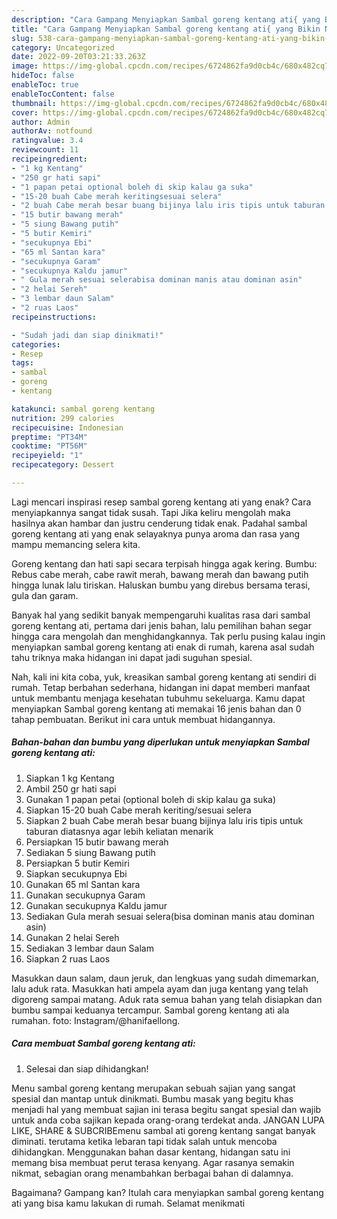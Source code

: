 ```yaml
---
description: "Cara Gampang Menyiapkan Sambal goreng kentang ati{ yang Bikin Ngiler,  Menu Buat lebaran"
title: "Cara Gampang Menyiapkan Sambal goreng kentang ati{ yang Bikin Ngiler,  Menu Buat lebaran"
slug: 538-cara-gampang-menyiapkan-sambal-goreng-kentang-ati-yang-bikin-ngiler-menu-buat-lebaran
category: Uncategorized
date: 2022-09-20T03:21:33.263Z
image: https://img-global.cpcdn.com/recipes/6724862fa9d0cb4c/680x482cq70/sambal-goreng-kentang-ati-foto-resep-utama.jpg
hideToc: false
enableToc: true
enableTocContent: false
thumbnail: https://img-global.cpcdn.com/recipes/6724862fa9d0cb4c/680x482cq70/sambal-goreng-kentang-ati-foto-resep-utama.jpg
cover: https://img-global.cpcdn.com/recipes/6724862fa9d0cb4c/680x482cq70/sambal-goreng-kentang-ati-foto-resep-utama.jpg
author: Admin
authorAv: notfound
ratingvalue: 3.4
reviewcount: 11
recipeingredient:
- "1 kg Kentang"
- "250 gr hati sapi"
- "1 papan petai optional boleh di skip kalau ga suka"
- "15-20 buah Cabe merah keritingsesuai selera"
- "2 buah Cabe merah besar buang bijinya lalu iris tipis untuk taburan diatasnya agar lebih keliatan menarik"
- "15 butir bawang merah"
- "5 siung Bawang putih"
- "5 butir Kemiri"
- "secukupnya Ebi"
- "65 ml Santan kara"
- "secukupnya Garam"
- "secukupnya Kaldu jamur"
- " Gula merah sesuai selerabisa dominan manis atau dominan asin"
- "2 helai Sereh"
- "3 lembar daun Salam"
- "2 ruas Laos"
recipeinstructions:

- "Sudah jadi dan siap dinikmati!"
categories:
- Resep
tags:
- sambal
- goreng
- kentang

katakunci: sambal goreng kentang 
nutrition: 299 calories
recipecuisine: Indonesian
preptime: "PT34M"
cooktime: "PT56M"
recipeyield: "1"
recipecategory: Dessert

---
```



Lagi mencari inspirasi resep sambal goreng kentang ati yang enak? Cara menyiapkannya sangat tidak susah. Tapi Jika keliru mengolah maka hasilnya akan hambar dan justru cenderung tidak enak. Padahal sambal goreng kentang ati yang enak selayaknya punya aroma dan rasa yang mampu memancing selera kita.


Goreng kentang dan hati sapi secara terpisah hingga agak kering. Bumbu: Rebus cabe merah, cabe rawit merah, bawang merah dan bawang putih hingga lunak lalu tiriskan. Haluskan bumbu yang direbus bersama terasi, gula dan garam.

Banyak hal yang sedikit banyak mempengaruhi kualitas rasa dari sambal goreng kentang ati, pertama dari jenis bahan, lalu pemilihan bahan segar hingga cara mengolah dan menghidangkannya. Tak perlu pusing kalau ingin menyiapkan sambal goreng kentang ati enak di rumah, karena asal sudah tahu triknya maka hidangan ini dapat jadi suguhan spesial.


Nah, kali ini kita coba, yuk, kreasikan sambal goreng kentang ati sendiri di rumah. Tetap berbahan sederhana, hidangan ini dapat memberi manfaat untuk membantu menjaga kesehatan tubuhmu sekeluarga. Kamu dapat menyiapkan Sambal goreng kentang ati memakai 16 jenis bahan dan 0 tahap pembuatan. Berikut ini cara untuk membuat hidangannya.

<!--inarticleads1-->

##### Bahan-bahan dan bumbu yang diperlukan untuk menyiapkan Sambal goreng kentang ati:

1. Siapkan 1 kg Kentang
1. Ambil 250 gr hati sapi
1. Gunakan 1 papan petai (optional boleh di skip kalau ga suka)
1. Siapkan 15-20 buah Cabe merah keriting/sesuai selera
1. Siapkan 2 buah Cabe merah besar buang bijinya lalu iris tipis untuk taburan diatasnya agar lebih keliatan menarik
1. Persiapkan 15 butir bawang merah
1. Sediakan 5 siung Bawang putih
1. Persiapkan 5 butir Kemiri
1. Siapkan secukupnya Ebi
1. Gunakan 65 ml Santan kara
1. Gunakan secukupnya Garam
1. Gunakan secukupnya Kaldu jamur
1. Sediakan  Gula merah sesuai selera(bisa dominan manis atau dominan asin)
1. Gunakan 2 helai Sereh
1. Sediakan 3 lembar daun Salam
1. Siapkan 2 ruas Laos


Masukkan daun salam, daun jeruk, dan lengkuas yang sudah dimemarkan, lalu aduk rata. Masukkan hati ampela ayam dan juga kentang yang telah digoreng sampai matang. Aduk rata semua bahan yang telah disiapkan dan bumbu sampai keduanya tercampur. Sambal goreng kentang ati ala rumahan. foto: Instagram/@hanifaellong. 

<!--inarticleads2-->

##### Cara membuat Sambal goreng kentang ati:


1. Selesai dan siap dihidangkan!

Menu sambal goreng kentang merupakan sebuah sajian yang sangat spesial dan mantap untuk dinikmati. Bumbu masak yang begitu khas menjadi hal yang membuat sajian ini terasa begitu sangat spesial dan wajib untuk anda coba sajikan kepada orang-orang terdekat anda. JANGAN LUPA LIKE, SHARE &amp; SUBCRIBEmenu sambal ati goreng kentang sangat banyak diminati. terutama ketika lebaran tapi tidak salah untuk mencoba dihidangkan. Menggunakan bahan dasar kentang, hidangan satu ini memang bisa membuat perut terasa kenyang. Agar rasanya semakin nikmat, sebagian orang menambahkan berbagai bahan di dalamnya. 

Bagaimana? Gampang kan? Itulah cara menyiapkan sambal goreng kentang ati yang bisa kamu lakukan di rumah. Selamat menikmati
